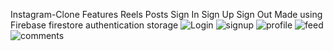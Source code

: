 Instagram-Clone
Features
    Reels
    Posts
    Sign In
    Sign Up
    Sign Out
Made using 
    Firebase
        firestore
        authentication
        storage
![Login](https://github.com/rohan9521/InstagramReelsClone/assets/43091846/769df0f2-d1c5-4884-916e-86d2145bec57)
![signup](https://github.com/rohan9521/InstagramReelsClone/assets/43091846/893d956f-e348-436d-a5a8-33ac8c608d4f)
  ![profile](https://github.com/rohan9521/InstagramReelsClone/assets/43091846/d54ed477-85fc-41aa-b90c-bc9f967dc6ed)
![feed](https://github.com/rohan9521/InstagramReelsClone/assets/43091846/83510b3a-0146-4f47-8168-2e2b217af9e9)
![comments](https://github.com/rohan9521/InstagramReelsClone/assets/43091846/87df3bd9-9376-43d5-b600-6cf7007c5590)


